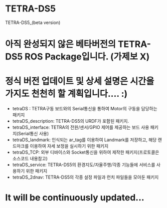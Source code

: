 # TETRA-DS5
TETRA-DS5_(beta version)
# 아직 완성되지 않은 베타버전의 TETRA-DS5 ROS Package입니다. (가제보 X)
# 정식 버전 업데이트 및 상세 설명은 시간을 가지도 천천히 할 계획입니다.... :)

- tetraDS : TETRA구동 보드와의 Serial통신을 통하여 Motor의 구동을 담당하는 패키지
- tetraDS_description: TETRA-DS5의 URDF가 포함된 패키지.
- tetraDS_interface: TETRA의 전원/센서/GPIO 제어를 제공하는 보드 사용 패키지(Serial통신 사용)
- tetraDS_landmark: 인식되는 ar_tag를 이용하여 Landmark를 저장하고, 해당 랜드마크를 이용하여 자세 보정을 실시하기 위한 패키지
- tetraDS_TCP: 외부 디바이스와 Socket통신을 위하여 제작한 패키지(프로토콜은 소스코드 내용참고)
- tetraDS_service: TETRA-DS5의 환경지도/자율주행/각종 기능들에 서비스를 사용하기 위한 패키지
- tetraDS_2dnav: TETRA-DS5의 각종 설정 파일과 런치 파일들을 모아둔 패키지


# It will be continuously updated...
